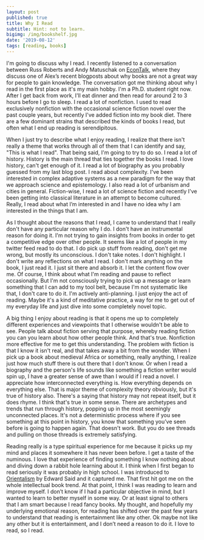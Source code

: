 ```yaml
---
layout: post
published: true
title: Why I Read
subtitle: Hint: not to learn.
bigimg: /img/bookshelf.jpg
date: '2019-08-12'
tags: [reading, books]
---
```

I'm going to discuss why I read. I recently listened to a conversation between Russ Roberts and Andy Matuschak on [EconTalk](http://www.econtalk.org/andy-matuschak-on-books-and-learning/), where they discuss one of Alex’s recent blogposts about why books are not a great way for people to gain knowledge. The conversation got me thinking about why I read in the first place as it's my main hobby. I'm a Ph.D. student right now. After I get back from work, I'll eat dinner and then read for around 2 to 3 hours before I go to sleep. I read a lot of nonfiction. I used to read exclusively nonfiction with the occasional science fiction novel over the past couple years, but recently I've added fiction into my book diet. There are a few dominant strains that described the kinds of books I read, but often what I end up reading is serendipitous. 

When I just try to describe what I enjoy reading, I realize that there isn't really a theme that works through all of them that I can identify and say, "This is what I read". That being said, I'm going to try to do so. I read a lot of history. History is the main thread that ties together the books I read. I love history, can't get enough of it. I read a lot of biography as you probably guessed from my last blog post. I read about complexity. I've been interested in complex adaptive systems as a new paradigm for the way that we approach science and epistemology. I also read a lot of urbanism and cities in general. Fiction-wise, I read a lot of science fiction and recently I've been getting into classical literature in an attempt to become cultured. Really, I read about what I’m interested in and I have no idea why I am interested in the things that I am. 

As I thought about the reasons that I read, I came to understand that I really don't have any particular reason why I do. I don't have an instrumental reason for doing it. I'm not trying to gain insights from books in order to get a competitive edge over other people. It seems like a lot of people in my twitter feed read to do that. I do pick up stuff from reading, don't get me wrong, but mostly its unconscious. I don't take notes. I don't highlight. I don't write any reflections on what I read. I don't mark anything on the book, I just read it. I just sit there and absorb it. I let the content flow over me. Of course, I think about what I'm reading and pause to reflect occasionally. But I'm not consciously trying to pick up a message or learn something that I can add to my tool belt, because I'm not systematic like that, I don't care to do it. I'm actively anti-planning. I just enjoy the act of reading. Maybe it's a kind of meditative practice, a way for me to get out of my everyday life and just dive into some completely novel topic.

A big thing I enjoy about reading is that it opens me up to completely different experiences and viewpoints that I otherwise wouldn't be able to see. People talk about fiction serving that purpose, whereby reading fiction you can you learn about how other people think. And that's true. Nonfiction more effective for me to get this understanding. The problem with fiction is that I know it isn't real, and that takes away a bit from the wonder. When I pick up a book about medieval Africa or something, really anything, I realize just how much stuff there is out there that I don't know. Or when I read a biography and the person's life sounds like something a fiction writer would spin up, I have a greater sense of awe than I would if I read a novel. I appreciate how interconnected everything is. How everything depends on everything else. That is major theme of complexity theory obviously, but it's true of history also. There's a saying that history may not repeat itself, but it does rhyme. I think that's true in some sense. There are archetypes and trends that run through history, popping up in the most seemingly unconnected places. It's not a deterministic process where if you see something at this point in history, you know that something you’ve seen before is going to happen again. That doesn't work. But you do see threads and pulling on those threads is extremely satisfying.

Reading really is a type spiritual experience for me because it picks up my mind and places it somewhere it has never been before. I get a taste of the numinous. I love that experience of finding something I know nothing about and diving down a rabbit hole learning about it. I think when I first began to read seriously it was probably in high school. I was introduced to [Orientalism](https://www.amazon.com/Orientalism-Edward-W-Said/dp/039474067X) by Edward Said and it captured me. That first hit got me on the whole intellectual book trend. At that point, I think I was reading to learn and improve myself. I don’t know if I had a particular objective in mind, but I wanted to learn to better myself in some way. Or at least signal to others that I am smart because I read fancy books. My thought, and hopefully my underlying emotional reason, for reading has shifted over the past few years to understand that reading is entertainment like any other. Ok maybe not like any other but it is entertainment, and I don’t need a reason to do it. I love to read, so I read.

